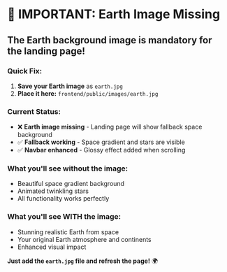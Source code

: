# 🚨 IMPORTANT: Earth Image Missing

## The Earth background image is mandatory for the landing page!

### Quick Fix:
1. **Save your Earth image** as `earth.jpg`
2. **Place it here:** `frontend/public/images/earth.jpg`

### Current Status:
- ❌ **Earth image missing** - Landing page will show fallback space background
- ✅ **Fallback working** - Space gradient and stars are visible
- ✅ **Navbar enhanced** - Glossy effect added when scrolling

### What you'll see without the image:
- Beautiful space gradient background
- Animated twinkling stars
- All functionality works perfectly

### What you'll see WITH the image:
- Stunning realistic Earth from space
- Your original Earth atmosphere and continents
- Enhanced visual impact

**Just add the `earth.jpg` file and refresh the page!** 🌍